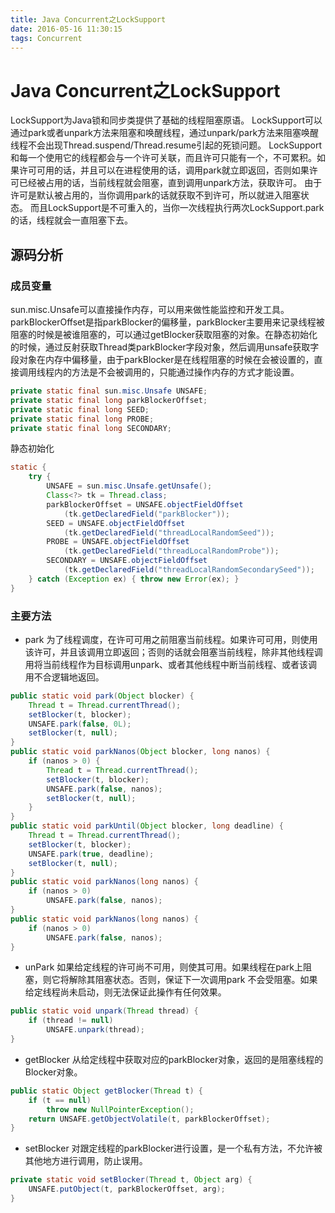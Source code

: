 ```yaml
---
title: Java Concurrent之LockSupport
date: 2016-05-16 11:30:15
tags: Concurrent
---
```


# **Java Concurrent之LockSupport** #
LockSupport为Java锁和同步类提供了基础的线程阻塞原语。
LockSupport可以通过park或者unpark方法来阻塞和唤醒线程，通过unpark/park方法来阻塞唤醒线程不会出现Thread.suspend/Thread.resume引起的死锁问题。
LockSupport和每一个使用它的线程都会与一个许可关联，而且许可只能有一个，不可累积。如果许可可用的话，并且可以在进程使用的话，调用park就立即返回，否则如果许可已经被占用的话，当前线程就会阻塞，直到调用unpark方法，获取许可。
由于许可是默认被占用的，当你调用park的话就获取不到许可，所以就进入阻塞状态。
而且LockSupport是不可重入的，当你一次线程执行两次LockSupport.park的话，线程就会一直阻塞下去。
## **源码分析** ##
### **成员变量** ###
sun.misc.Unsafe可以直接操作内存，可以用来做性能监控和开发工具。
parkBlockerOffset是指parkBlocker的偏移量，parkBlocker主要用来记录线程被阻塞的时候是被谁阻塞的，可以通过getBlocker获取阻塞的对象。在静态初始化的时候，通过反射获取Thread类parkBlocker字段对象，然后调用unsafe获取字段对象在内存中偏移量，由于parkBlocker是在线程阻塞的时候在会被设置的，直接调用线程内的方法是不会被调用的，只能通过操作内存的方式才能设置。

```java
private static final sun.misc.Unsafe UNSAFE;
private static final long parkBlockerOffset;
private static final long SEED;
private static final long PROBE;
private static final long SECONDARY;
```

静态初始化

```java
static {
    try {
        UNSAFE = sun.misc.Unsafe.getUnsafe();
        Class<?> tk = Thread.class;
        parkBlockerOffset = UNSAFE.objectFieldOffset
            (tk.getDeclaredField("parkBlocker"));
        SEED = UNSAFE.objectFieldOffset
            (tk.getDeclaredField("threadLocalRandomSeed"));
        PROBE = UNSAFE.objectFieldOffset
            (tk.getDeclaredField("threadLocalRandomProbe"));
        SECONDARY = UNSAFE.objectFieldOffset
            (tk.getDeclaredField("threadLocalRandomSecondarySeed"));
    } catch (Exception ex) { throw new Error(ex); }
}
```

### **主要方法** ###
- park
为了线程调度，在许可可用之前阻塞当前线程。如果许可可用，则使用该许可，并且该调用立即返回；否则的话就会阻塞当前线程，除非其他线程调用将当前线程作为目标调用unpark、或者其他线程中断当前线程、或者该调用不合逻辑地返回。 


```java
public static void park(Object blocker) {
    Thread t = Thread.currentThread();
    setBlocker(t, blocker);
    UNSAFE.park(false, 0L);
    setBlocker(t, null);
}
public static void parkNanos(Object blocker, long nanos) {
    if (nanos > 0) {
        Thread t = Thread.currentThread();
        setBlocker(t, blocker);
        UNSAFE.park(false, nanos);
        setBlocker(t, null);
    }
}
public static void parkUntil(Object blocker, long deadline) {
    Thread t = Thread.currentThread();
    setBlocker(t, blocker);
    UNSAFE.park(true, deadline);
    setBlocker(t, null);
}
public static void parkNanos(long nanos) {
    if (nanos > 0)
        UNSAFE.park(false, nanos);
}
public static void parkNanos(long nanos) {
    if (nanos > 0)
        UNSAFE.park(false, nanos);
}
```

- unPark
如果给定线程的许可尚不可用，则使其可用。如果线程在park上阻塞，则它将解除其阻塞状态。否则，保证下一次调用park 不会受阻塞。如果给定线程尚未启动，则无法保证此操作有任何效果。 

```java
public static void unpark(Thread thread) {
    if (thread != null)
        UNSAFE.unpark(thread);
}
```

- getBlocker
从给定线程中获取对应的parkBlocker对象，返回的是阻塞线程的Blocker对象。

```java
public static Object getBlocker(Thread t) {
    if (t == null)
        throw new NullPointerException();
    return UNSAFE.getObjectVolatile(t, parkBlockerOffset);
}
```

- setBlocker
对跟定线程的parkBlocker进行设置，是一个私有方法，不允许被其他地方进行调用，防止误用。

```java
private static void setBlocker(Thread t, Object arg) {
    UNSAFE.putObject(t, parkBlockerOffset, arg);
}
```





